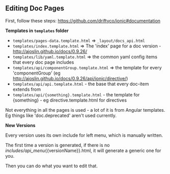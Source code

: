 Editing Doc Pages
-----------------

First, follow these steps: https://github.com/driftyco/ionic#documentation

**Templates in `templates` folder**

- `templates/pages-data.template.html` => `_layout/docs_api.html`
- `templates/index.template.html` => The 'index' page for a doc version - http://ajoslin.github.io/docs/0.9.26/
- `templates/lib/yaml.template.html` => the common yaml config items that every doc page includes
- `templates/api/componentGroup.template.html` => the template for every 'componentGroup' (eg http://ajoslin.github.io/docs/0.9.26/api/ionic/directive/)
- `templates/api/api.template.html` - the base that every doc-item extends from
- `templates/api/{something}.template.html` - the template for {something} - eg directive.template.html for directives

Not everything in all the pages is used - a lot of it is from Angular templates.  Eg things like 'doc.deprecated' aren't used currently.

**New Versions**

Every version uses its own include for left menu, which is manually written.

The first time a version is generated, if there is no _includes/api_menu_{{versionName}}.html, it will generate a generic one for you.

Then you can do what you want to edit that.
